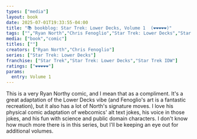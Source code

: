 ```yaml
---
types: ["media"]
layout: book
date: 2025-07-01T19:33:55-04:00
title: "📚 bookblog: Star Trek: Lower Decks, Volume 1  (❤️❤️❤️❤️❤️)"
tags: ["","Ryan North","Chris Fenoglio","Star Trek: Lower Decks","Star Trek","Star Trek: Lower Decks","Star Trek IDW"]
media: ["book","comic"]
titles: [""]
creators: ["Ryan North","Chris Fenoglio"]
series: ["Star Trek: Lower Decks"]
franchise: ["Star Trek","Star Trek: Lower Decks","Star Trek IDW"]
ratings: ["❤️❤️❤️❤️❤️"]
params:
  entry: Volume 1
---
```


This is a very Ryan Northy comic, and I mean that as a compliment. It's a great adaptation of the Lower Decks vibe (and Fenoglio's art is a fantastic recreation), but it also has a lot of North's signature moves. I love his physical comic adaptation of webcomics' alt text jokes, his voice in those jokes, and his fun with science and public domain characters. I don't know how much more there is in this series, but I'll be keeping an eye out for additional volumes.